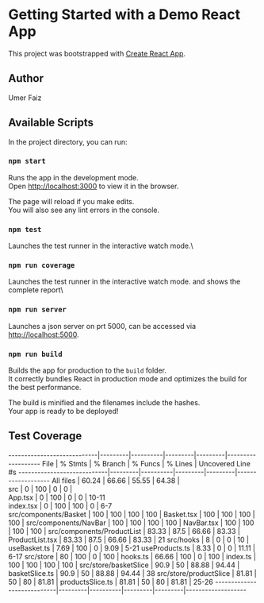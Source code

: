 # Getting Started with a Demo React App

This project was bootstrapped with [Create React App](https://github.com/facebook/create-react-app).

## Author

Umer Faiz

## Available Scripts

In the project directory, you can run:

### `npm start`

Runs the app in the development mode.\
Open [http://localhost:3000](http://localhost:3000) to view it in the browser.

The page will reload if you make edits.\
You will also see any lint errors in the console.

### `npm test`

Launches the test runner in the interactive watch mode.\

### `npm run coverage`

Launches the test runner in the interactive watch mode. and shows the complete report\

### `npm run server`

Launches a json server on prt 5000, can be accessed via [http://localhost:5000](http://localhost:5000).

### `npm run build`

Builds the app for production to the `build` folder.\
It correctly bundles React in production mode and optimizes the build for the best performance.

The build is minified and the filenames include the hashes.\
Your app is ready to be deployed!

## Test Coverage

----------------------------|---------|----------|---------|---------|-------------------
File                        | % Stmts | % Branch | % Funcs | % Lines | Uncovered Line #s 
----------------------------|---------|----------|---------|---------|-------------------
All files                   |   60.24 |    66.66 |   55.55 |   64.38 |                   
 src                        |       0 |      100 |       0 |       0 |                   
  App.tsx                   |       0 |      100 |       0 |       0 | 10-11             
  index.tsx                 |       0 |      100 |     100 |       0 | 6-7               
 src/components/Basket      |     100 |      100 |     100 |     100 | 
  Basket.tsx                |     100 |      100 |     100 |     100 | 
 src/components/NavBar      |     100 |      100 |     100 |     100 | 
  NavBar.tsx                |     100 |      100 |     100 |     100 | 
 src/components/ProductList |   83.33 |     87.5 |   66.66 |   83.33 | 
  ProductList.tsx           |   83.33 |     87.5 |   66.66 |   83.33 | 21
 src/hooks                  |       8 |        0 |       0 |      10 | 
  useBasket.ts              |    7.69 |      100 |       0 |    9.09 | 5-21
  useProducts.ts            |    8.33 |        0 |       0 |   11.11 | 6-17
 src/store                  |      80 |      100 |       0 |     100 | 
  hooks.ts                  |   66.66 |      100 |       0 |     100 | 
  index.ts                  |     100 |      100 |     100 |     100 | 
 src/store/basketSlice      |    90.9 |       50 |   88.88 |   94.44 | 
  basketSlice.ts            |    90.9 |       50 |   88.88 |   94.44 | 38
 src/store/productSlice     |   81.81 |       50 |      80 |   81.81 | 
  productsSlice.ts          |   81.81 |       50 |      80 |   81.81 | 25-26
----------------------------|---------|----------|---------|---------|-------------------